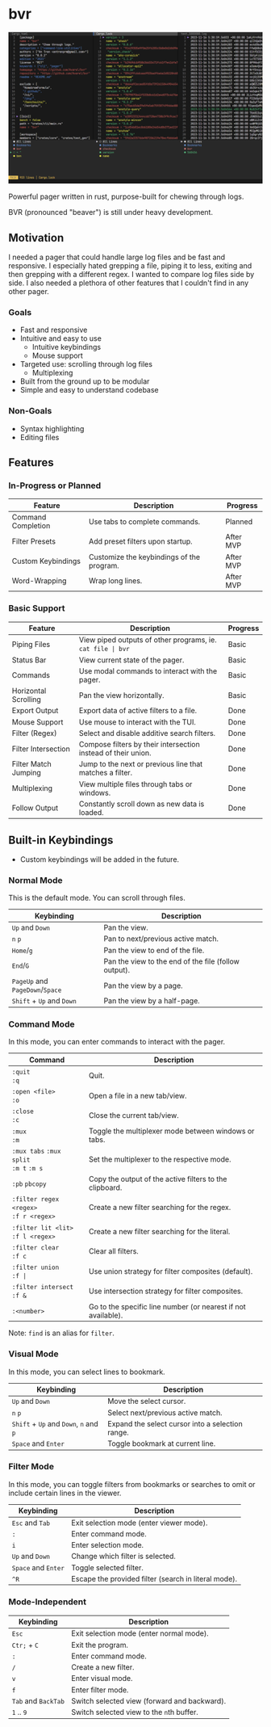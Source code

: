 # bvr

![BVR CLI](assets/simple.png)

Powerful pager written in rust, purpose-built for chewing through logs.

BVR (pronounced "beaver") is still under heavy development.

## Motivation

I needed a pager that could handle large log files and be fast and responsive.
I especially hated grepping a file, piping it to less, exiting and then grepping
with a different regex. I wanted to compare log files side by side. I also needed
a plethora of other features that I couldn't find in any other pager.

### Goals
* Fast and responsive
* Intuitive and easy to use
  * Intuitive keybindings
  * Mouse support
* Targeted use: scrolling through log files
  * Multiplexing
* Built from the ground up to be modular
* Simple and easy to understand codebase

### Non-Goals
* Syntax highlighting
* Editing files

## Features

### In-Progress or Planned
| Feature            | Description                               | Progress  |
| ------------------ | ----------------------------------------- | --------- |
| Command Completion | Use tabs to complete commands.            | Planned   |
| Filter Presets     | Add preset filters upon startup.          | After MVP |
| Custom Keybindings | Customize the keybindings of the program. | After MVP |
| Word-Wrapping      | Wrap long lines.                          | After MVP |

### Basic Support
| Feature              | Description                                                   | Progress |
| -------------------- | ------------------------------------------------------------- | -------- |
| Piping Files         | View piped outputs of other programs, ie. `cat file \| bvr`   | Basic    |
| Status Bar           | View current state of the pager.                              | Basic    |
| Commands             | Use modal commands to interact with the pager.                | Basic    |
| Horizontal Scrolling | Pan the view horizontally.                                    | Basic    |
| Export Output        | Export data of active filters to a file.                      | Done     |
| Mouse Support        | Use mouse to interact with the TUI.                           | Done     |
| Filter (Regex)       | Select and disable additive search filters.                   | Done     |
| Filter Intersection  | Compose filters by their intersection instead of their union. | Done     |
| Filter Match Jumping | Jump to the next or previous line that matches a filter.      | Done     |
| Multiplexing         | View multiple files through tabs or windows.                  | Done     |
| Follow Output        | Constantly scroll down as new data is loaded.                 | Done     |

## Built-in Keybindings
* Custom keybindings will be added in the future.

### Normal Mode
This is the default mode. You can scroll through files.

| Keybinding                      | Description                                          |
| ------------------------------- | ---------------------------------------------------- |
| `Up` and `Down`                 | Pan the view.                                        |
| `n` `p`                         | Pan to next/previous active match.                   |
| `Home`/`g`                      | Pan the view to end of the file.                     |
| `End`/`G`                       | Pan the view to the end of the file (follow output). |
| `PageUp` and `PageDown`/`Space` | Pan the view by a page.                              |
| `Shift` + `Up` and `Down`       | Pan the view by a half-page.                         |

### Command Mode
In this mode, you can enter commands to interact with the pager.

| Command                                     | Description                                                   |
| ------------------------------------------- | ------------------------------------------------------------- |
| `:quit` <br> `:q`                           | Quit.                                                         |
| `:open <file>` <br> `:o`                    | Open a file in a new tab/view.                                |
| `:close` <br> `:c`                          | Close the current tab/view.                                   |
| `:mux` <br>  `:m`                           | Toggle the multiplexer mode between windows or tabs.          |
| `:mux tabs` `:mux split` <br> `:m t` `:m s` | Set the multiplexer to the respective mode.                   |
| `:pb` `pbcopy`                              | Copy the output of the active filters to the clipboard.       |
| `:filter regex <regex>` <br> `:f r <regex>` | Create a new filter searching for the regex.                  |
| `:filter lit <lit>` <br> `:f l <regex>`     | Create a new filter searching for the literal.                |
| `:filter clear` <br> `:f c`                 | Clear all filters.                                            |
| `:filter union` <br> `:f \|`                | Use union strategy for filter composites (default).           |
| `:filter intersect` <br> `:f &`             | Use intersection strategy for filter composites.              |
| `:<number>`                                 | Go to the specific line number (or nearest if not available). |

Note: `find` is an alias for `filter`.

### Visual Mode
In this mode, you can select lines to bookmark.

| Keybinding                             | Description                                      |
| -------------------------------------- | ------------------------------------------------ |
| `Up` and `Down`                        | Move the select cursor.                          |
| `n` `p`                                | Select next/previous active match.               |
| `Shift` + `Up` and `Down`, `n` and `p` | Expand the select cursor into a selection range. |
| `Space` and `Enter`                    | Toggle bookmark at current line.                 |

### Filter Mode
In this mode, you can toggle filters from bookmarks or searches to omit or include certain lines in the viewer.

| Keybinding          | Description                                          |
| ------------------- | ---------------------------------------------------- |
| `Esc` and `Tab`     | Exit selection mode (enter viewer mode).             |
| `:`                 | Enter command mode.                                  |
| `i`                 | Enter selection mode.                                |
| `Up` and `Down`     | Change which filter is selected.                     |
| `Space` and `Enter` | Toggle selected filter.                              |
| `^R`                | Escape the provided filter (search in literal mode). |

### Mode-Independent
| Keybinding          | Description                                  |
| ------------------- | -------------------------------------------- |
| `Esc`               | Exit selection mode (enter normal mode).     |
| `Ctr;` + `C`        | Exit the program.                            |
| `:`                 | Enter command mode.                          |
| `/`                 | Create a new filter.                         |
| `v`                 | Enter visual mode.                           |
| `f`                 | Enter filter mode.                           |
| `Tab` and `BackTab` | Switch selected view (forward and backward). |
| `1` .. `9`          | Switch selected view to the `n`th buffer.    |
